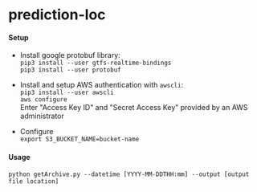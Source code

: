 # prediction-loc

#### Setup
* Install google protobuf library:  
`pip3 install --user gtfs-realtime-bindings`  
`pip3 install --user protobuf`

* Install and setup AWS authentication with `awscli`:  
`pip3 install --user awscli`  
`aws configure`  
Enter "Access Key ID" and "Secret Access Key" provided by an AWS administrator

* Configure  
`export S3_BUCKET_NAME=bucket-name`

#### Usage

`python getArchive.py --datetime [YYYY-MM-DDTHH:mm] --output [output file location]`
